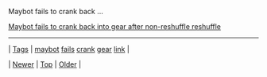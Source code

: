 <!--
title: Maybot fails to crank back into gear after non-reshuffle reshuffle
date: 2020-06-28T15:27:00.172Z
tags: maybot, fails, crank, gear, link
-->


Maybot fails to crank back ...

[Maybot fails to crank back into gear after non-reshuffle reshuffle](https://www.theguardian.com/politics/2018/jan/10/maybot-fails-crank-back-into-gear-after-her-non-reshuffle)

<!--BOTTOM-POST-NAVIGATION-->
---

| [Tags](tags.md) | [maybot](tag-maybot.md) [fails](tag-fails.md) [crank](tag-crank.md) [gear](tag-gear.md) [link](tag-link.md) |

| [Newer](169544821054.md) | [Top](index.md) | [Older](169843743574.md) |